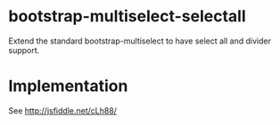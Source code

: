 bootstrap-multiselect-selectall
===============================

Extend the standard bootstrap-multiselect to have select all and divider support.

Implementation
==============

See http://jsfiddle.net/cLh88/
